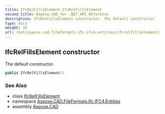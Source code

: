```yaml
---
title: IfcRelFillsElement.IfcRelFillsElement
second_title: Aspose.CAD for .NET API Reference
description: IfcRelFillsElement constructor. The default constructor
type: docs
weight: 10
url: /net/aspose.cad.fileformats.ifc.ifc4.entities/ifcrelfillselement/ifcrelfillselement/
---
```

## IfcRelFillsElement constructor

The default constructor.

```csharp
public IfcRelFillsElement()
```

### See Also

* class [IfcRelFillsElement](../)
* namespace [Aspose.CAD.FileFormats.Ifc.IFC4.Entities](../../ifcrelfillselement/)
* assembly [Aspose.CAD](../../../)


